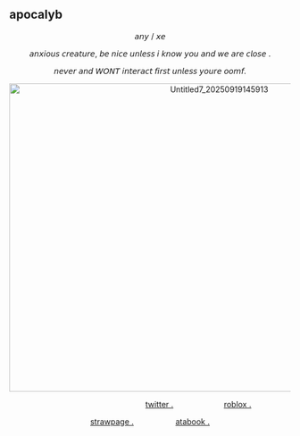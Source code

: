 ## apocalyb


<div align="center"> 𝘢𝘯𝘺 / 𝘹𝘦

𝘢𝘯𝘹𝘪𝘰𝘶𝘴 𝘤𝘳𝘦𝘢𝘵𝘶𝘳𝘦, 𝘣𝘦 𝘯𝘪𝘤𝘦 𝘶𝘯𝘭𝘦𝘴𝘴 𝘪 𝘬𝘯𝘰𝘸 𝘺𝘰𝘶 𝘢𝘯𝘥 𝘸𝘦 𝘢𝘳𝘦 𝘤𝘭𝘰𝘴𝘦 .

𝘯𝘦𝘷𝘦𝘳 𝘢𝘯𝘥 𝘞𝘖𝘕𝘛 𝘪𝘯𝘵𝘦𝘳𝘢𝘤𝘵 𝘧𝘪𝘳𝘴𝘵 𝘶𝘯𝘭𝘦𝘴𝘴 𝘺𝘰𝘶𝘳𝘦 𝘰𝘰𝘮𝘧.



<div align="center">
  
<img width="736" height="552" alt="Untitled7_20250919145913" src="https://github.com/user-attachments/assets/c1567b52-710a-4391-8417-4bb71a8e43d0" />


 ‎‎ ‎‎‎‎ ‎‎‎‎ ‎‎‎‎‎‎ ‎‎‎‎ ‎‎‎‎ ‎‎‎‎ ‎‎‎‎ ‎‎‎‎ ‎‎‎‎ ‎‎‎‎ ‎‎‎‎‎‎ ‎‎‎‎ ‎‎‎‎ ‎‎‎‎ ‎‎‎‎ ‎‎‎‎ ‎‎‎‎ ‎‎‎‎ ‎‎‎‎ ‎‎‎‎ ‎‎‎‎ ‎‎‎‎‎‎ ‎‎‎ ‎‎‎‎ ‎‎‎‎ ‎‎‎‎ ‎‎‎‎ ‎‎‎‎ ‎‎‎‎ ‎‎‎‎ ‎‎‎‎ ‎‎‎‎ ‎‎‎‎‎‎‎‎ ‎‎ ‎‎‎‎ ‎‎‎ ‎‎‎‎ ‎‎‎‎‎‎‎‎ ‎‎ ‎‎‎‎ ‎‎‎‎ ‎‎ ‎ [twitter .](https://x.com/imsl3epdeprived) ‎ ‎ ‎ ‎‎ ‎‎‎‎ ‎‎‎‎ ‎‎ ‎   ‎ ‎ ‎  ‎ ‎ ‎ ‎  ‎‎ ‎  ‎  ‎ ‎ ‎‎ ‎  ‎ ‎  ‎ ‎‎ ‎ [roblox .](https://www.roblox.com/users/2666279700/profile)

[strawpage .](https://vyouss.straw.page) ‎ ‎  ‎ ‎ ‎ ‎ ‎  ‎ ‎‎ ‎ ‎ ‎  ‎ ‎ ‎ ‎ ‎  ‎ ‎ ‎ ‎ ‎  ‎ ‎ ‎ ‎ ‎ [atabook .](https://mintszlla.atabook.org/)
